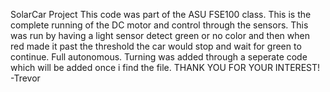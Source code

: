SolarCar Project
This code was part of the ASU FSE100 class. This is the complete running of the DC motor and control through the sensors. This was run by having a light sensor detect green or no color and 
then when red made it past the threshold the car would stop and wait for green to continue. Full autonomous. Turning was added through a seperate code which will be added once i find the file.
THANK YOU FOR YOUR INTEREST!
-Trevor
